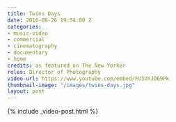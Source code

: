 ```yaml
---
title: Twins Days
date: 2016-08-26 19:54:00 Z
categories:
- music-video
- commercial
- cinematography
- documentary
- home
credits: as featured on The New Yorker
roles: Director of Photography
video-url: https://www.youtube.com/embed/FU3UYJD69Pk
thumbnail-image: "/images/twins-days.jpg"
layout: post
---
```


{% include _video-post.html %}
